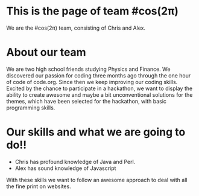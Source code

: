This is the page of team #cos(2π)
================

We are the #cos(2π) team, consisting of Chris and Alex. 


About our team
===========================

We are two high school friends studying Physics and Finance. We discovered our passion for coding three months ago through the one hour of code of code.org. Since then we keep improving our coding skills. Excited by the chance to participate in a hackathon, we want to display the ability to create awesome and maybe a bit unconventional solutions for the themes, which have been selected for the hackathon, with basic programming skills. 


Our skills and what we are going to do!!
=======
- Chris has profound knowledge of Java and Perl.
- Alex has sound knowledge of Javascript

With these skills we want to follow an awesome approach to deal with all the fine print on websites.
